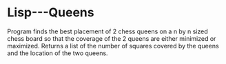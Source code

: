 # Lisp---Queens
Program  finds the best placement of 2 chess queens on a n by n sized chess board so that the coverage of the 2 queens are either minimized or maximized. Returns a list of the number of squares covered by the queens and the location of the two queens.
